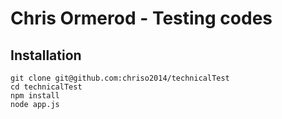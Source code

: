 # Chris Ormerod - Testing codes



## Installation

    git clone git@github.com:chriso2014/technicalTest
    cd technicalTest
    npm install
    node app.js
